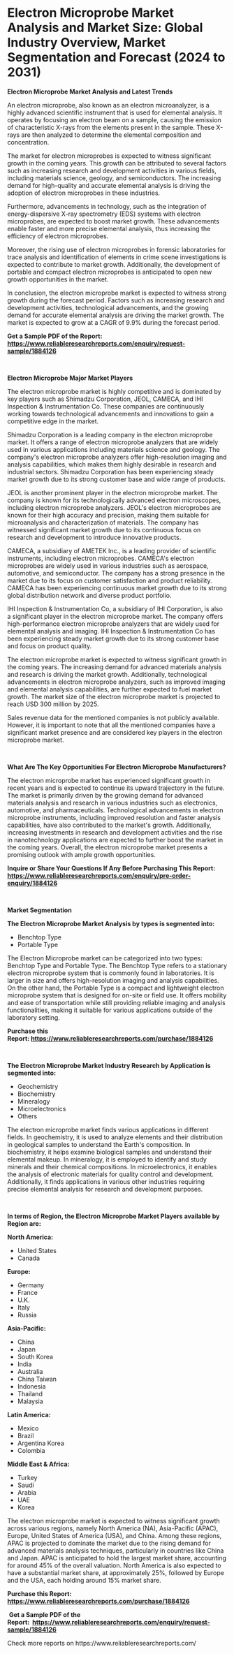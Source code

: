 <p><h1>Electron Microprobe Market Analysis and Market Size: Global Industry Overview, Market Segmentation and Forecast (2024 to 2031)</h1></p><p><strong>Electron Microprobe Market Analysis and Latest Trends</strong></p>
<p><p>An electron microprobe, also known as an electron microanalyzer, is a highly advanced scientific instrument that is used for elemental analysis. It operates by focusing an electron beam on a sample, causing the emission of characteristic X-rays from the elements present in the sample. These X-rays are then analyzed to determine the elemental composition and concentration.</p><p>The market for electron microprobes is expected to witness significant growth in the coming years. This growth can be attributed to several factors such as increasing research and development activities in various fields, including materials science, geology, and semiconductors. The increasing demand for high-quality and accurate elemental analysis is driving the adoption of electron microprobes in these industries.</p><p>Furthermore, advancements in technology, such as the integration of energy-dispersive X-ray spectrometry (EDS) systems with electron microprobes, are expected to boost market growth. These advancements enable faster and more precise elemental analysis, thus increasing the efficiency of electron microprobes.</p><p>Moreover, the rising use of electron microprobes in forensic laboratories for trace analysis and identification of elements in crime scene investigations is expected to contribute to market growth. Additionally, the development of portable and compact electron microprobes is anticipated to open new growth opportunities in the market.</p><p>In conclusion, the electron microprobe market is expected to witness strong growth during the forecast period. Factors such as increasing research and development activities, technological advancements, and the growing demand for accurate elemental analysis are driving the market growth. The market is expected to grow at a CAGR of 9.9% during the forecast period.</p></p>
<p><strong>Get a Sample PDF of the Report:&nbsp; <a href="https://www.reliableresearchreports.com/enquiry/request-sample/1884126">https://www.reliableresearchreports.com/enquiry/request-sample/1884126</a></strong></p>
<p>&nbsp;</p>
<p><strong>Electron Microprobe Major Market Players</strong></p>
<p><p>The electron microprobe market is highly competitive and is dominated by key players such as Shimadzu Corporation, JEOL, CAMECA, and IHI Inspection & Instrumentation Co. These companies are continuously working towards technological advancements and innovations to gain a competitive edge in the market.</p><p>Shimadzu Corporation is a leading company in the electron microprobe market. It offers a range of electron microprobe analyzers that are widely used in various applications including materials science and geology. The company's electron microprobe analyzers offer high-resolution imaging and analysis capabilities, which makes them highly desirable in research and industrial sectors. Shimadzu Corporation has been experiencing steady market growth due to its strong customer base and wide range of products.</p><p>JEOL is another prominent player in the electron microprobe market. The company is known for its technologically advanced electron microscopes, including electron microprobe analyzers. JEOL's electron microprobes are known for their high accuracy and precision, making them suitable for microanalysis and characterization of materials. The company has witnessed significant market growth due to its continuous focus on research and development to introduce innovative products.</p><p>CAMECA, a subsidiary of AMETEK Inc., is a leading provider of scientific instruments, including electron microprobes. CAMECA's electron microprobes are widely used in various industries such as aerospace, automotive, and semiconductor. The company has a strong presence in the market due to its focus on customer satisfaction and product reliability. CAMECA has been experiencing continuous market growth due to its strong global distribution network and diverse product portfolio.</p><p>IHI Inspection & Instrumentation Co, a subsidiary of IHI Corporation, is also a significant player in the electron microprobe market. The company offers high-performance electron microprobe analyzers that are widely used for elemental analysis and imaging. IHI Inspection & Instrumentation Co has been experiencing steady market growth due to its strong customer base and focus on product quality.</p><p>The electron microprobe market is expected to witness significant growth in the coming years. The increasing demand for advanced materials analysis and research is driving the market growth. Additionally, technological advancements in electron microprobe analyzers, such as improved imaging and elemental analysis capabilities, are further expected to fuel market growth. The market size of the electron microprobe market is projected to reach USD 300 million by 2025.</p><p>Sales revenue data for the mentioned companies is not publicly available. However, it is important to note that all the mentioned companies have a significant market presence and are considered key players in the electron microprobe market.</p></p>
<p>&nbsp;</p>
<p><strong>What Are The Key Opportunities For Electron Microprobe Manufacturers?</strong></p>
<p><p>The electron microprobe market has experienced significant growth in recent years and is expected to continue its upward trajectory in the future. The market is primarily driven by the growing demand for advanced materials analysis and research in various industries such as electronics, automotive, and pharmaceuticals. Technological advancements in electron microprobe instruments, including improved resolution and faster analysis capabilities, have also contributed to the market's growth. Additionally, increasing investments in research and development activities and the rise in nanotechnology applications are expected to further boost the market in the coming years. Overall, the electron microprobe market presents a promising outlook with ample growth opportunities.</p></p>
<p><strong>Inquire or Share Your Questions If Any Before Purchasing This Report: <a href="https://www.reliableresearchreports.com/enquiry/pre-order-enquiry/1884126">https://www.reliableresearchreports.com/enquiry/pre-order-enquiry/1884126</a></strong></p>
<p>&nbsp;</p>
<p><strong>Market Segmentation</strong></p>
<p><strong>The Electron Microprobe Market Analysis by types is segmented into:</strong></p>
<p><ul><li>Benchtop Type</li><li>Portable Type</li></ul></p>
<p><p>The Electron Microprobe market can be categorized into two types: Benchtop Type and Portable Type. The Benchtop Type refers to a stationary electron microprobe system that is commonly found in laboratories. It is larger in size and offers high-resolution imaging and analysis capabilities. On the other hand, the Portable Type is a compact and lightweight electron microprobe system that is designed for on-site or field use. It offers mobility and ease of transportation while still providing reliable imaging and analysis functionalities, making it suitable for various applications outside of the laboratory setting.</p></p>
<p><strong>Purchase this Report:&nbsp;<a href="https://www.reliableresearchreports.com/purchase/1884126">https://www.reliableresearchreports.com/purchase/1884126</a></strong></p>
<p>&nbsp;</p>
<p><strong>The Electron Microprobe Market Industry Research by Application is segmented into:</strong></p>
<p><ul><li>Geochemistry</li><li>Biochemistry</li><li>Mineralogy</li><li>Microelectronics</li><li>Others</li></ul></p>
<p><p>The electron microprobe market finds various applications in different fields. In geochemistry, it is used to analyze elements and their distribution in geological samples to understand the Earth's composition. In biochemistry, it helps examine biological samples and understand their elemental makeup. In mineralogy, it is employed to identify and study minerals and their chemical compositions. In microelectronics, it enables the analysis of electronic materials for quality control and development. Additionally, it finds applications in various other industries requiring precise elemental analysis for research and development purposes.</p></p>
<p>&nbsp;</p>
<p><strong>In terms of Region, the Electron Microprobe Market Players available by Region are:</strong></p>
<p>
    <p> <strong> North America: </strong>
        <ul>
            <li>United States</li>
            <li>Canada</li>
        </ul>
        </p> 
    <p> <strong> Europe: </strong>
        <ul>
            <li>Germany</li>
            <li>France</li>
            <li>U.K.</li>
            <li>Italy</li>
            <li>Russia</li>
        </ul>
        </p> 
    <p> <strong> Asia-Pacific: </strong>
        <ul>
            <li>China</li>
            <li>Japan</li>
            <li>South Korea</li>
            <li>India</li>
            <li>Australia</li>
            <li>China Taiwan</li>
            <li>Indonesia</li>
            <li>Thailand</li>
            <li>Malaysia</li>
        </ul>
        </p> 
    <p> <strong> Latin America: </strong>
        <ul>
            <li>Mexico</li>
            <li>Brazil</li>
            <li>Argentina Korea</li>
            <li>Colombia</li>
        </ul>
        </p> 
    <p> <strong> Middle East & Africa: </strong>
        <ul>
            <li>Turkey</li>
            <li>Saudi</li>
            <li>Arabia</li>
            <li>UAE</li>
            <li>Korea</li>
        </ul>
    </p>
    </p>
<p><p>The electron microprobe market is expected to witness significant growth across various regions, namely North America (NA), Asia-Pacific (APAC), Europe, United States of America (USA), and China. Among these regions, APAC is projected to dominate the market due to the rising demand for advanced materials analysis techniques, particularly in countries like China and Japan. APAC is anticipated to hold the largest market share, accounting for around 45% of the overall valuation. North America is also expected to have a substantial market share, at approximately 25%, followed by Europe and the USA, each holding around 15% market share.</p></p>
<p><strong>Purchase this Report: <a href="https://www.reliableresearchreports.com/purchase/1884126">https://www.reliableresearchreports.com/purchase/1884126</a></strong></p>
<p>&nbsp;<strong>Get a Sample PDF of the Report:&nbsp;&nbsp;<a href="https://www.reliableresearchreports.com/enquiry/request-sample/1884126">https://www.reliableresearchreports.com/enquiry/request-sample/1884126</a></strong></p>
<p><strong></strong></p>
<p>Check more reports on https://www.reliableresearchreports.com/</p>